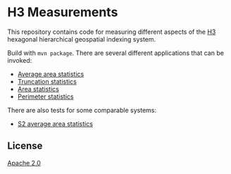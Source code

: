 # H3 Measurements

This repository contains code for measuring different aspects of the [H3](https://github.com/uber/h3) hexagonal
hierarchical geospatial indexing system.

Build with `mvn package`. There are several different applications that can be invoked:

* [Average area statistics](./README-SummaryAreaStats.md)
* [Truncation statistics](./README-Truncation.md)
* [Area statistics](./README-AreaStats.md)
* [Perimeter statistics](./README-SummaryPerimeterStats.md)

There are also tests for some comparable systems:

* [S2 average area statistics](./README-S2SummaryAreaStats.md)

## License

[Apache 2.0](./LICENSE)

